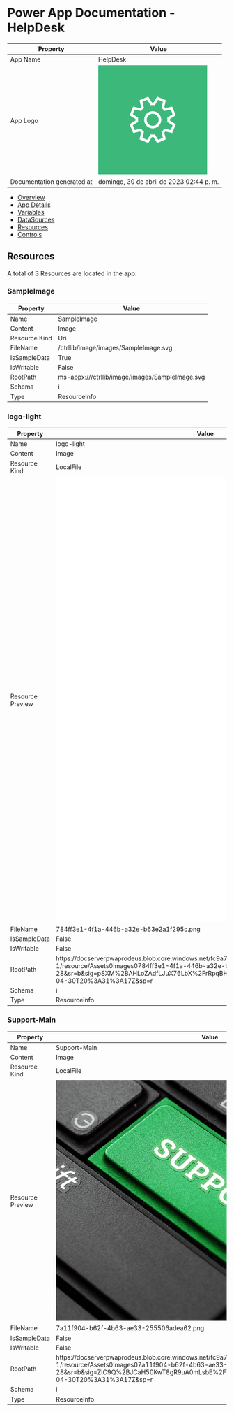 ﻿# Power App Documentation \- HelpDesk

| Property                   | Value                                    |
| -------------------------- | ---------------------------------------- |
| App Name                   | HelpDesk                                 |
| App Logo                   | ![App Logo](resources/applogoSmall.png)  |
| Documentation generated at | domingo, 30 de abril de 2023 02:44 p. m. |

- [Overview](index-HelpDesk.md)
- [App Details](appdetails-HelpDesk.md)
- [Variables](variables-HelpDesk.md)
- [DataSources](datasources-HelpDesk.md)
- [Resources](resources-HelpDesk.md)
- [Controls](controls-HelpDesk.md)

## Resources

A total of 3 Resources are located in the app:

### SampleImage

| Property      | Value                                                  |
| ------------- | ------------------------------------------------------ |
| Name          | SampleImage                                            |
| Content       | Image                                                  |
| Resource Kind | Uri                                                    |
| FileName      | \/ctrllib\/image\/images\/SampleImage.svg              |
| IsSampleData  | True                                                   |
| IsWritable    | False                                                  |
| RootPath      | ms\-appx:\/\/\/ctrllib\/image\/images\/SampleImage.svg |
| Schema        | i                                                      |
| Type          | ResourceInfo                                           |

### logo\-light

| Property         | Value                                                                                                                                                                                                                                                                                                 |
| ---------------- | ----------------------------------------------------------------------------------------------------------------------------------------------------------------------------------------------------------------------------------------------------------------------------------------------------- |
| Name             | logo\-light                                                                                                                                                                                                                                                                                           |
| Content          | Image                                                                                                                                                                                                                                                                                                 |
| Resource Kind    | LocalFile                                                                                                                                                                                                                                                                                             |
| Resource Preview | ![logo\-light](resources/784ff3e1-4f1a-446b-a32e-b63e2a1f295c.png)                                                                                                                                                                                                                                    |
| FileName         | 784ff3e1\-4f1a\-446b\-a32e\-b63e2a1f295c.png                                                                                                                                                                                                                                                          |
| IsSampleData     | False                                                                                                                                                                                                                                                                                                 |
| IsWritable       | False                                                                                                                                                                                                                                                                                                 |
| RootPath         | https:\/\/docserverpwaprodeus.blob.core.windows.net\/fc9a77dc\-2f94\-4e73\-94de\-49565494643a\-1\/resource\/Assets0Images0784ff3e1\-4f1a\-446b\-a32e\-b63e2a1f295c.png?sv\=2018\-03\-28&sr\=b&sig\=pSXM%2BAHLoZAdfLJuX76LbX%2FrRpqBHVvbKJpy3liiBV8%3D&spr\=https&se\=2023\-04\-30T20%3A31%3A17Z&sp\=r |
| Schema           | i                                                                                                                                                                                                                                                                                                     |
| Type             | ResourceInfo                                                                                                                                                                                                                                                                                          |

### Support\-Main

| Property         | Value                                                                                                                                                                                                                                                                                                 |
| ---------------- | ----------------------------------------------------------------------------------------------------------------------------------------------------------------------------------------------------------------------------------------------------------------------------------------------------- |
| Name             | Support\-Main                                                                                                                                                                                                                                                                                         |
| Content          | Image                                                                                                                                                                                                                                                                                                 |
| Resource Kind    | LocalFile                                                                                                                                                                                                                                                                                             |
| Resource Preview | ![Support\-Main](resources/7a11f904-b62f-4b63-ae33-255506adea62.png)                                                                                                                                                                                                                                  |
| FileName         | 7a11f904\-b62f\-4b63\-ae33\-255506adea62.png                                                                                                                                                                                                                                                          |
| IsSampleData     | False                                                                                                                                                                                                                                                                                                 |
| IsWritable       | False                                                                                                                                                                                                                                                                                                 |
| RootPath         | https:\/\/docserverpwaprodeus.blob.core.windows.net\/fc9a77dc\-2f94\-4e73\-94de\-49565494643a\-1\/resource\/Assets0Images07a11f904\-b62f\-4b63\-ae33\-255506adea62.png?sv\=2018\-03\-28&sr\=b&sig\=ZIC9Q%2BJCaH50KwT8gR9uA0mLsbE%2FTKxOrLqVOs4e7V0%3D&spr\=https&se\=2023\-04\-30T20%3A31%3A17Z&sp\=r |
| Schema           | i                                                                                                                                                                                                                                                                                                     |
| Type             | ResourceInfo                                                                                                                                                                                                                                                                                          |
